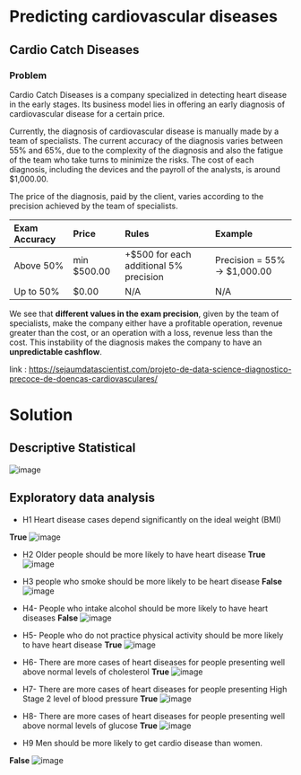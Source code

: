 #  Predicting cardiovascular diseases


## Cardio Catch Diseases


### Problem
 

Cardio Catch Diseases is a company specialized in detecting heart disease in the early stages. Its business model lies in offering an early diagnosis of cardiovascular disease for a certain price.

Currently, the diagnosis of cardiovascular disease is manually made by a team of specialists. The current accuracy of the diagnosis varies between 55% and 65%, due to the complexity of the diagnosis and also the fatigue of the team who take turns to minimize the risks. The cost of each diagnosis, including the devices and the payroll of the analysts, is around $1,000.00.

The price of the diagnosis, paid by the client, varies according to the precision achieved by the team of specialists.

| Exam Accuracy | Price          | Rules                                    | Example                         |
|:--------------|:---------------|:-----------------------------------------|:--------------------------------|
| Above 50%     | min \$500\.00  | \+\$500 for each additional 5% precision | Precision = 55% \-> \$1,000\.00 |
| Up to 50%     | $0\.00         | N/A                                      | N/A                             |

We see that **different values in the exam precision**, given by the team of specialists, make the company either have a profitable operation, revenue greater than the cost, or an operation with a loss, revenue less than the cost. This instability of the diagnosis makes the company to have an **unpredictable cashflow**.

link : https://sejaumdatascientist.com/projeto-de-data-science-diagnostico-precoce-de-doencas-cardiovasculares/

# Solution

## Descriptive Statistical

![image](img/st_descrip.png)

## Exploratory data analysis

- H1 Heart disease cases depend significantly on the ideal weight (BMI)
	
**True**
![image](img/H1.png)

- H2 Older people should be more likely to have heart disease
 **True**
![image](img/H2.png)	

- H3 people who smoke should be more likely to be heart disease
**False**
![image](img/H3.png)	

- H4- People who intake alcohol should be more likely to have heart diseases
**False**
![image](img/H4.png)	

- H5- People who do not practice physical activity should be more likely to have heart disease
**True**
![image](img/H5.png)	

- H6- There are more cases of heart diseases for people presenting well above normal levels of cholesterol
**True**
![image](img/H6.png)	

- H7- There are more cases of heart diseases for people presenting High Stage 2 level of blood pressure
**True**
![image](img/H7.png)	

- H8- There are more cases of heart diseases for people presenting well above normal levels of glucose
**True**
![image](img/H8.png)	

- H9 Men should be more likely to get cardio disease than women.

**False**
![image](img/H9.png)	















